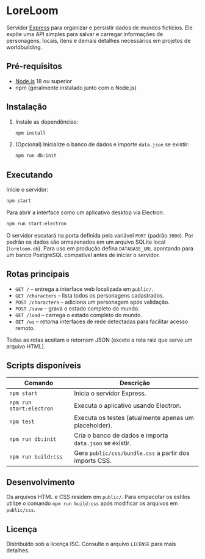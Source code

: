 # LoreLoom

Servidor [Express](https://expressjs.com/) para organizar e persistir dados de mundos fictícios. 
Ele expõe uma API simples para salvar e carregar informações de personagens, locais, itens e demais detalhes
necessários em projetos de worldbuilding.

## Pré-requisitos
- [Node.js](https://nodejs.org/) 18 ou superior
- npm (geralmente instalado junto com o Node.js)

## Instalação
1. Instale as dependências:
   ```bash
   npm install
   ```
2. (Opcional) Inicialize o banco de dados e importe `data.json` se existir:
   ```bash
   npm run db:init
   ```

## Executando
Inicie o servidor:
```bash
npm start
```

Para abrir a interface como um aplicativo desktop via Electron:
```bash
npm run start:electron
```

O servidor escutará na porta definida pela variável `PORT` (padrão `3000`).
Por padrão os dados são armazenados em um arquivo SQLite local (`loreloom.db`).
Para uso em produção defina `DATABASE_URL` apontando para um banco PostgreSQL compatível antes de iniciar o servidor.

## Rotas principais
- `GET /` – entrega a interface web localizada em `public/`.
- `GET /characters` – lista todos os personagens cadastrados.
- `POST /characters` – adiciona um personagem após validação.
- `POST /save` – grava o estado completo do mundo.
- `GET /load` – carrega o estado completo do mundo.
- `GET /os` – retorna interfaces de rede detectadas para facilitar acesso remoto.

Todas as rotas aceitam e retornam JSON (exceto a rota raiz que serve um arquivo HTML).

## Scripts disponíveis
| Comando              | Descrição                                               |
|---------------------|---------------------------------------------------------|
| `npm start`         | Inicia o servidor Express.                              |
| `npm run start:electron` | Executa o aplicativo usando Electron.                |
| `npm test`          | Executa os testes (atualmente apenas um placeholder).   |
| `npm run db:init`   | Cria o banco de dados e importa `data.json` se existir. |
| `npm run build:css` | Gera `public/css/bundle.css` a partir dos imports CSS.  |

## Desenvolvimento
Os arquivos HTML e CSS residem em `public/`. Para empacotar os estilos utilize o comando
`npm run build:css` após modificar os arquivos em `public/css`.

## Licença
Distribuído sob a licença ISC. Consulte o arquivo `LICENSE` para mais detalhes.
